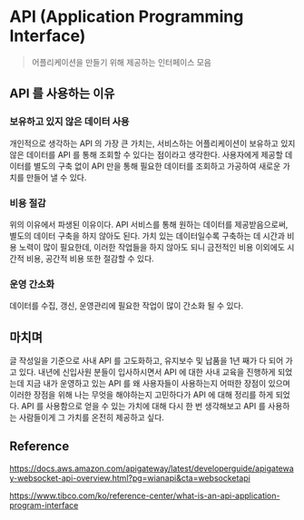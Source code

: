 # API (Application Programming Interface)

> 어플리케이션을 만들기 위해 제공하는 인터페이스 모음


## API 를 사용하는 이유

### 보유하고 있지 않은 데이터 사용

개인적으로 생각하는 API 의 가장 큰 가치는, 서비스하는 어플리케이션이 보유하고 있지 않은 데이터를 API 를 통해 조회할 수 있다는 점이라고 생각한다.
사용자에게 제공할 데이터를 별도의 구축 없이 API 만을 통해 필요한 데이터를 조회하고 가공하여 새로운 가치를 만들어 낼 수 있다.

### 비용 절감

위의 이유에서 파생된 이유이다. API 서비스를 통해 원하는 데이터를 제공받음으로써, 별도의 데이터 구축을 하지 않아도 된다.
가치 있는 데이터일수록 구축하는 데 시간과 비용 노력이 많이 필요한데, 이러한 작업들을 하지 않아도 되니 금전적인 비용 이외에도 시간적 비용, 
공간적 비용 또한 절감할 수 있다.

### 운영 간소화

데이터를 수집, 갱신, 운영관리에 필요한 작업이 많이 간소화 될 수 있다.





## 마치며

글 작성일을 기준으로 사내 API 를 고도화하고, 유지보수 및 납품을 1년 째가 다 되어 가고 있다.
내년에 신입사원 분들이 입사하시면서 API 에 대한 사내 교육을 진행하게 되었는데 지금 내가 운영하고 있는 API 를 왜 사용자들이 사용하는지
어떠한 장점이 있으며 이러한 장점을 위해 나는 무엇을 해야하는지 고민하다가 API 에 대해 정리를 하게 되었다.
API 를 사용함으로 얻을 수 있는 가치에 대해 다시 한 번 생각해보고 API 를 사용하는 사람들이게 그 가치를 온전히 제공하고 싶다.

## Reference

https://docs.aws.amazon.com/apigateway/latest/developerguide/apigateway-websocket-api-overview.html?pg=wianapi&cta=websocketapi

https://www.tibco.com/ko/reference-center/what-is-an-api-application-program-interface